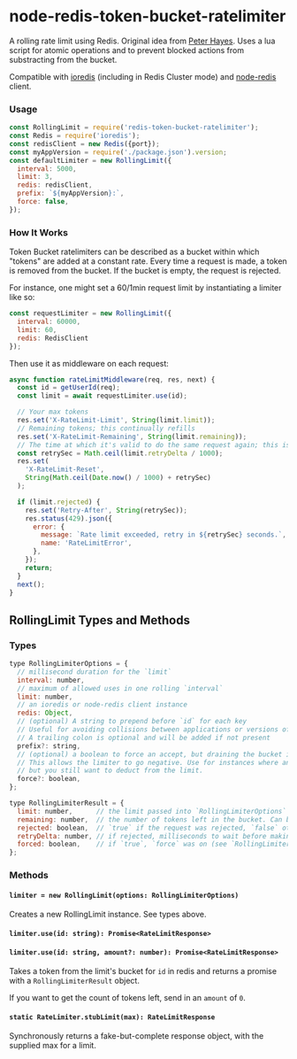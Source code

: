 # node-redis-token-bucket-ratelimiter #

A rolling rate limit using Redis. Original idea from [Peter Hayes](https://engineering.classdojo.com/blog/2015/02/06/rolling-rate-limiter/).
Uses a lua script for atomic operations and to prevent blocked actions from substracting
from the bucket.


Compatible with [ioredis](https://www.npmjs.com/package/ioredis) (including in Redis Cluster mode) and [node-redis](https://www.npmjs.com/package/ioredis) client.

### Usage

```js
const RollingLimit = require('redis-token-bucket-ratelimiter');
const Redis = require('ioredis');
const redisClient = new Redis({port});
const myAppVersion = require('./package.json').version;
const defaultLimiter = new RollingLimit({
  interval: 5000,
  limit: 3,
  redis: redisClient,
  prefix: `${myAppVersion}:`,
  force: false,
});
```

### How It Works

Token Bucket ratelimiters can be described as a bucket within which "tokens" are added at a constant rate. Every time a request is made, a token is removed from the bucket. If the bucket is empty, the request is rejected.

For instance, one might set a 60/1min request limit by instantiating a limiter like so:

```js
const requestLimiter = new RollingLimit({
  interval: 60000,
  limit: 60,
  redis: RedisClient
});
```

Then use it as middleware on each request:

```js
async function rateLimitMiddleware(req, res, next) {
  const id = getUserId(req);
  const limit = await requestLimiter.use(id);

  // Your max tokens
  res.set('X-RateLimit-Limit', String(limit.limit));
  // Remaining tokens; this continually refills
  res.set('X-RateLimit-Remaining', String(limit.remaining));
  // The time at which it's valid to do the same request again; this is almost always now()
  const retrySec = Math.ceil(limit.retryDelta / 1000);
  res.set(
    'X-RateLimit-Reset',
    String(Math.ceil(Date.now() / 1000) + retrySec)
  );

  if (limit.rejected) {
    res.set('Retry-After', String(retrySec));
    res.status(429).json({
      error: {
        message: `Rate limit exceeded, retry in ${retrySec} seconds.`,
        name: 'RateLimitError',
      },
    });
    return;
  }
  next();
}
```

## RollingLimit Types and Methods

### Types

```js
type RollingLimiterOptions = {
  // millisecond duration for the `limit`
  interval: number,
  // maximum of allowed uses in one rolling `interval`
  limit: number,
  // an ioredis or node-redis client instance
  redis: Object,
  // (optional) A string to prepend before `id` for each key
  // Useful for avoiding collisions between applications or versions of an application.
  // A trailing colon is optional and will be added if not present
  prefix?: string,
  // (optional) a boolean to force an accept, but draining the bucket if necessary
  // This allows the limiter to go negative. Use for instances where an action must be allowed,
  // but you still want to deduct from the limit.
  force?: boolean,
};

type RollingLimiterResult = {
  limit: number,      // the limit passed into `RollingLimiterOptions` on this invocation
  remaining: number,  // the number of tokens left in the bucket. Can be negative with `force`
  rejected: boolean,  // `true` if the request was rejected, `false` otherwise
  retryDelta: number, // if rejected, milliseconds to wait before making the next request
  forced: boolean,    // if `true`, `force` was on (see `RollingLimiterOptions`)
};
```

### Methods

#### `limiter = new RollingLimit(options: RollingLimiterOptions)`

Creates a new RollingLimit instance. See types above.

#### `limiter.use(id: string): Promise<RateLimitResponse>`
#### `limiter.use(id: string, amount?: number): Promise<RateLimitResponse>`

Takes a token from the limit's bucket for `id` in redis and returns a promise with
a `RollingLimiterResult` object.

If you want to get the count of tokens left, send in an `amount` of `0`.

#### `static RateLimiter.stubLimit(max): RateLimitResponse`

Synchronously returns a fake-but-complete response object, with the supplied max for a limit.
